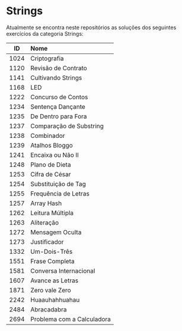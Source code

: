 # Strings
Atualmente se encontra neste repositórios as soluções dos seguintes exercícios da categoria Strings:

| ID | Nome |
|:---:|:---|
| 1024 | Criptografia |
| 1120 | Revisão de Contrato |
| 1141 | Cultivando Strings |
| 1168 | LED |
| 1222 | Concurso de Contos |
| 1234 | Sentença Dançante |
| 1235 | De Dentro para Fora |
| 1237 | Comparação de Substring |
| 1238 | Combinador |
| 1239 | Atalhos Bloggo |
| 1241 | Encaixa ou Não II |
| 1248 | Plano de Dieta |
| 1253 | Cifra de César |
| 1254 | Substituição de Tag |
| 1255 | Frequência de Letras |
| 1257 | Array Hash |
| 1262 | Leitura Múltipla |
| 1263 | Aliteração |
| 1272 | Mensagem Oculta |
| 1273 | Justificador |
| 1332 | Um-Dois-Três |
| 1551 | Frase Completa |
| 1581 | Conversa Internacional |
| 1607 | Avance as Letras |
| 1871 | Zero vale Zero |
| 2242 | Huaauhahhuahau |
| 2484 | Abracadabra |
| 2694 | Problema com a Calculadora |
